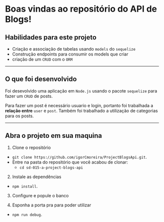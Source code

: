 # Boas vindas ao repositório do API de Blogs!
## Habilidades para este projeto

 - Criação e associação de tabelas usando `models` do `sequelize`
 - Construção endpoints para consumir os models que criar 
 - criação de um `CRUD` com o `ORM`

---

## O que foi desenvolvido 

Foi desevolvido uma aplicação em `Node.js` usando o pacote `sequelize` para fazer um `CRUD` de posts.

Para fazer um post é necessário usuario e login, portanto foi trabalhada a **relação entre** `user` e `post`. Também foi trabalhado a utilização de categorias para os posts.

---

## Abra o projeto em sua maquina

1. Clone o repositório
  * `git clone https://github.com/igorCmoreira/ProjectBlogsApi.git`.
  * Entre na pasta do repositório que você acabou de clonar:
    * `cd sd-015-a-project-blogs-api`

2. Instale as dependências
  * `npm install`.

3. Configure e popule o banco

4. Esponha a porta pra para poder utilizar
  * `npm run debug`.
